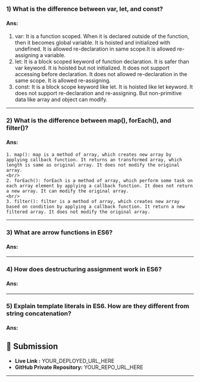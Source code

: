 ### 1) What is the difference between var, let, and const? <br/>

#### Ans: <br/>
1. var: It is a function scoped. When it is declared outside of the function, then it becomes global variable. It is hoisted and initialized with undefined. It is allowed re-declaration in same scope.It is allowed re-assigning a variable.<br/>
2. let: It is a block scoped keyword of function declaration. It is safer than var keyword. It is hoisted but not initialized. It does not support accessing before declaration. It does not allowed re-declaration in the same scope. It is allowed re-assigning.<br/>
3. const: It is a block scope keyword like let. It is hoisted like let keyword. It does not support re-declaration and re-assigning. But non-primitive data like array and object can modify.

---

### 2) What is the difference between map(), forEach(), and filter()? <br/>

#### Ans: 
    1. map(): map is a method of array, which creates new array by applying callback function. It returns an transformed array, which length is same as original array. It does not modify the original array.
    <br/>
    2. forEach(): forEach is a method of array, which perform some task on each array element by applying a callback function. It does not return a new array. It can modify the original array.
    <br/>
    3. filter(): filter is a method of array, which creates new array based on condition by applying a callback function. It return a new filtered array. It does not modify the original array.
---

### 3) What are arrow functions in ES6? <br/>

#### Ans:

---

### 4) How does destructuring assignment work in ES6? <br/>

#### Ans:

---

### 5) Explain template literals in ES6. How are they different from string concatenation? <br/>

#### Ans:





## 🔗 Submission
- **Live Link :** YOUR_DEPLOYED_URL_HERE  
- **GitHub Private Repository:** YOUR_REPO_URL_HERE  

---